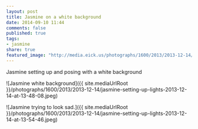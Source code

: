 ```yaml
---
layout: post
title: Jasmine on a white background
date: 2014-09-10 11:44
comments: false
published: true
tags:
- jasmine
share: true
featured_image: "http://media.eick.us/photographs/1600/2013/2013-12-14/jasmine-setting-up-lights-2013-12-14-at-13-48-08.jpeg"
---
```

Jasmine setting up and posing with a white background

![Jasmine white background]({{ site.mediaUrlRoot }}/photographs/1600/2013/2013-12-14/jasmine-setting-up-lights-2013-12-14-at-13-48-08.jpeg)

![Jasmine trying to look sad.]({{ site.mediaUrlRoot }}/photographs/1600/2013/2013-12-14/jasmine-setting-up-lights-2013-12-14-at-13-54-46.jpeg)
